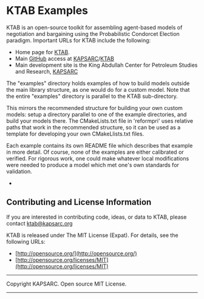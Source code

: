 # KTAB Examples


KTAB is an open-source toolkit for assembling agent-based models of negotiation and bargaining using the Probabilistic Condorcet Election paradigm. Important URLs for KTAB include the following: 

- Home page for [KTAB](https://www.kapsarc.org/openkapsarc/kapsarc-toolkit-for-behavioral-analysis-ktab/).
- Main [GitHub](https://github.com/) access at [KAPSARC](https://github.com/KAPSARC)/[KTAB](https://github.com/KAPSARC/KTAB)
- Main development site is the King Abdullah Center for Petroleum Studies and Research, [KAPSARC](http://www.kapsarc.org) 
 

The "examples" directory holds examples of how to build models outside the main library structure, as one would do for a custom model.
Note that the entire "examples" directory is parallel to the KTAB sub-directory.

This mirrors the recommended structure for building your own custom models: setup a directory parallel to one of the example directories, and build your models there. The CMakeLists.txt file in 'reformpri' uses relative paths that work in the recommended structure, so it can be used as a template for developing your own CMakeLlists.txt files.

Each example contains its own README file which describes that example in more detail. Of course, none of the examples are either calibrated or verified. For rigorous work, one could make whatever local modifications were needed to produce a model which met one's own standards for validation.  
 
-
## Contributing and License Information ##



If you are interested in contributing code, ideas, or
data to KTAB, please contact ktab@kapsarc.org


KTAB is released under The MIT License (Expat).
For details, see the following URLs:

- [http://opensource.org/](http://opensource.org/)
- [http://opensource.org/licenses/MIT](http://opensource.org/licenses/MIT)
 

----------

Copyright KAPSARC. Open source MIT License.

----------
